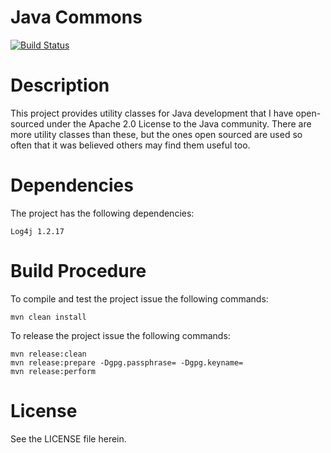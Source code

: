 Java Commons
============

[<img src="https://api.travis-ci.org/rbuck/java-commons.png?branch=master" alt="Build Status" />](http://travis-ci.org/rbuck/java-commons)

# Description

This project provides utility classes for Java development that I have open-sourced
under the Apache 2.0 License to the Java community. There are more utility classes
than these, but the ones open sourced are used so often that it was believed others
may find them useful too.

# Dependencies

The project has the following dependencies:

    Log4j 1.2.17

# Build Procedure

To compile and test the project issue the following commands:

    mvn clean install

To release the project issue the following commands:

    mvn release:clean
    mvn release:prepare -Dgpg.passphrase= -Dgpg.keyname=
    mvn release:perform

# License

See the LICENSE file herein.

